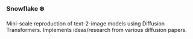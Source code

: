 ### Snowflake ❄️

Mini-scale reproduction of text-2-image models using Diffusion Transformers. Implements ideas/research from various diffusion papers.
